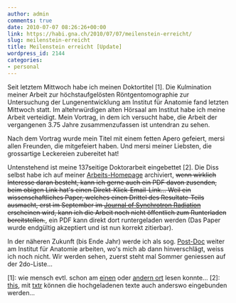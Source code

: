 ```yaml
---
author: admin
comments: true
date: 2010-07-07 08:26:26+00:00
link: https://habi.gna.ch/2010/07/07/meilenstein-erreicht/
slug: meilenstein-erreicht
title: Meilenstein erreicht [Update]
wordpress_id: 2144
categories:
- personal
---
```


Seit letztem Mittwoch habe ich meinen Doktortitel [1]. Die Kulmination meiner Arbeit zur höchstaufgelösten Röntgentomographie zur Untersuchung der Lungenentwicklung am Institut für Anatomie fand letzten Mittwoch statt. Im altehrwürdigen alten Hörsaal am Institut habe ich meine Arbeit verteidigt. Mein Vortrag, in dem ich versucht habe, die Arbeit der vergangenen 3.75 Jahre zusammenzufassen ist untendran zu sehen.

Nach dem Vortrag wurde mein Titel mit einem fetten Apero gefeiert, mersi allen Freunden, die mitgefeiert haben. Und mersi meiner Liebsten, die grossartige Leckereien zubereitet hat!

Untenstehend ist meine 137seitige Doktorarbeit eingebettet [2]. Die Diss selbst habe ich auf meiner [Arbeits-Homepage](http://is.gd/diozK) archiviert, <del>wenn wirklich Interesse daran besteht, kann ich gerne auch ein PDF davon zusenden, beim obigen Link hat's einen Direkt-Klick-Email-Link...
Weil ein wissenschaftliches Paper, welches einen Drittel des Resultate-Teils ausmacht, erst im September im [Journal of Synchrotron Radiation](http://journals.iucr.org/s/) erscheinen wird, kann ich die Arbeit noch nicht öffentlich zum Runterladen bereitstellen.</del>, ein PDF kann direkt dort runtergeladen werden (Das Paper wurde endgültig akzeptiert und ist nun korrekt zitierbar).

  
  
  
  
  


In der näheren Zukunft (bis Ende Jahr) werde ich als sog. [Post-Doc](https://en.wikipedia.org/wiki/Postdoctoral_research) weiter am Institut für Anatomie arbeiten, wo's mich ab dann hinverschlägt, weiss ich noch nicht. Wir werden sehen, zuerst steht mal Sommer geniessen auf der 2do-Liste...

[1]: wie mensch evtl. schon am [einen](http://identi.ca/conversation/38698042#notice-38940019) oder [andern ort](http://www.hosae.ch/blog/blgmndybrn-juli-ausgabe/) lesen konnte...
[2]: [this](http://www.borniert.com/), mit [txtr](http://txtr.com/) können die hochgeladenen texte auch anderswo eingebunden werden...
